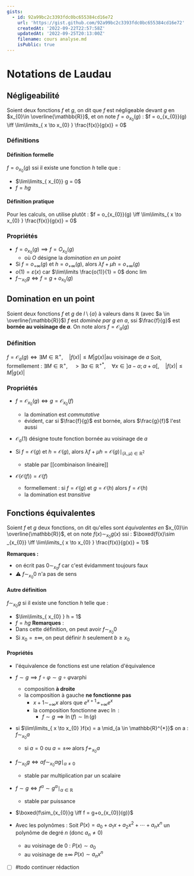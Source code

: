 ```yaml
---
gists:
  - id: 92a99bc2c3393fdc0bc655384cd16e72
    url: 'https://gist.github.com/92a99bc2c3393fdc0bc655384cd16e72'
    createdAt: '2022-09-22T22:57:58Z'
    updatedAt: '2022-09-25T20:13:00Z'
    filename: cours analyse.md
    isPublic: true
---
```


# Notations de Laudau

## Négligeabilité
Soient deux fonctions $f$ et $g$, on dit que $f$ est négligeable devant $g$ en $x_{0}\in \overline{\mathbb{R}}$, et on note $f = o_{x_{0}}(g)$  :
$f = o_{x_{0}}(g) \iff \lim\limits_{ x \to x_{0} } \frac{f(x)}{g(x)} = 0$

### Définitions
#### Définition formelle
$f = o_{x_{0}}(g)$ ssi il existe une fonction $h$ telle que :
 - $\lim\limits_{ x_{0}} g = 0$
 - $f = hg$

#### Définition pratique
Pour les calculs, on utilise plutôt :
$f = o_{x_{0}}(g) \iff \lim\limits_{ x \to x_{0} } \frac{f(x)}{g(x)} = 0$

### Propriétés

 - $f = o_{x_{0}}(g) \implies f=O_{x_{0}}(g)$
     - où $O$ désigne la _domination en un point_
 - Si $f = o_{+\infty}(g)$ et $h = o_{+\infty}(g)$, alors $\lambda f+\mu h=o_{+\infty}(g)$ 
 - $o(1)=\varepsilon(x)$ car $\lim\limits \frac{o(1)}{1} = 0$ donc $\lim\limits$
 - $f \sim _{x_{0}} g \iff f = g+o_{x_{0}}(g)$

 
## Domination en un point
Soient deux fonctions $f$ et $g$ de $I \setminus \{ a \}$ à valeurs dans $\mathbb{R}$ (avec $a \in \overline{\mathbb{R}}$) 
$f$ est _dominée par $g$ en $a$_, ssi $\frac{f}{g}$ est **bornée au voisinage de $a$**.
On note alors $f = \mathcal{O}_{a}(g)$

### Définition
$f = \mathcal{O}_{a}(g) \iff \exists M \in \mathbb{R}^{+},\quad |f(x)| \leq M|g(x)| \text{au voisinage de } a$
Soit, formellement :
$\exists M\in\mathbb{R}^{+},\quad >  \exists \alpha \in\mathbb{R}^{+*},\quad \forall x \in ]a-\alpha; a+\alpha[,\quad |f(x)| \leq M|g(x)|$

### Propriétés
 - $f = \mathcal{O}_{x_{0}}(g) \iff g = \mathcal{O}_{x_{0}}(f)$
     - la domination est _commutative_
     - évident, car si $\frac{f}{g}$ est bornée, alors $\frac{g}{f}$ l'est aussi
 - $\mathcal{O}_{a}(1)$ désigne toute fonction bornée au voisinage de $a$


 - Si $f = \mathcal{O}(g)$ et $h = \mathcal{O}(g)$, alors $\lambda f + \mu h = \mathcal{O}(g) \mid_{(\lambda, \mu)\in\mathbb{R}^{2}}$
     - stable par [[combinaison linéaire]] 
  - $\mathcal{O}(\mathcal{O}(f)) = \mathcal{O}(f)$
      - formellement : si $f = \mathcal{O}(g)$ et $g = \mathcal{O}(h)$ alors $f=\mathcal{O}(h)$
      - la domination est _transitive_

## Fonctions équivalentes
Soient $f$ et $g$ deux fonctions, on dit qu'elles sont _équivalentes en_ $x_{0}\in \overline{\mathbb{R}}$, et on note $f(x) \sim_{x_{0}} g(x)$ ssi :
$\boxed{f(x)\sim _{x_{0}} \iff \lim\limits_{ x \to x_{0} } \frac{f(x)}{g(x)} = 1}$


**Remarques :**
 - on écrit pas $0 \sim_{x_{0}} f$ car c'est évidamment toujours faux
 - ⚠️ $f \sim_{x_{0}} 0$ n'a pas de sens 

#### Autre définition
$f \sim_{x_{0}} g$ si il existe une fonction $h$ telle que :
 - $\lim\limits_{ x_{0} } h = 1$
 - $f = hg$
**Remarques** :
 - Dans cette définition, on peut avoir $f \sim_{x_{0}}0$
 - Si $x_{0}=\pm\infty$, on peut définir $h$ seulement $b \geq x_{0}$

#### Propriétés
 - l'équivalence de fonctions est une relation d'équivalence

 - $f \sim g \implies f \circ \varphi \sim g \circ \varphi$varphi
     - composition **à droite**
     - la composition à gauche **ne fonctionne pas**
         - $x+1 \sim_{+\infty} x$ alors que $e^{x+1}\not\sim_{+\infty} e^{x}$
         - la composition fonctionne avec $\ln$ :
             - $f \sim g \implies \ln(f) \sim \ln(g)$

 - si $\lim\limits_{ x \to x_{0} }f(x) = a \mid_{a \in \mathbb{R}^{*}}$ on a : $f \sim_{x_{0}} a$
     - si $a = 0$ ou $a = \pm \infty$ alors $f \not\sim_{x_{0}} a$
 - $f \sim_{x_{0}} g \iff \alpha f \sim_{x_{0}} \alpha g \mid_{\alpha \neq 0}$
     - stable par multiplication par un scalaire
 - $f \sim g \iff f^{\alpha}\sim g^{\alpha}\mid_{\alpha \in\mathbb{R}}$
     - stable par puissance
 - $\boxed{f\sim_{x_{0}}g \iff f = g+o_{x_{0}}(g)}$

 - Avec les polynômes : Soit $P(x) = a_{0}+a_{1}x+a_{2}x^{2}+\cdots+a_{n}x^{n}$ un polynôme de degré $n$ (donc $a_{n} \neq 0$)
     - au voisinage de $0$ : $P(x) \sim a_{0}$
     - au voisinage de $\pm\infty$ $P(x) \sim a_{n}x^{n}$

 - [ ] #todo continuer rédaction
